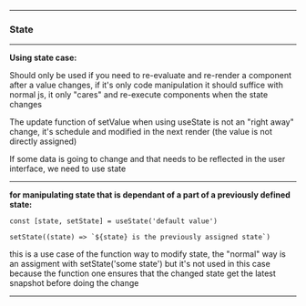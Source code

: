--------------------------------------------------------------
### State
--------------------------------------------------------------

**Using state case:**

Should only be used if you need to re-evaluate and re-render a component after a value changes, if it's only code manipulation it should suffice with normal js, it only "cares" and re-execute components when the state changes

The update function of setValue when using useState is not an "right away" change, it's schedule and modified in the next render (the value is not directly assigned)

If some data is going to change and that needs to be reflected in the user interface, we need to use state

--------------------------------------------------------------

**for manipulating state that is dependant of a part of a previously defined state:**

    const [state, setState] = useState('default value')

    setState((state) => `${state} is the previously assigned state`)  
    
this is a use case of the function way to modify state, the "normal" way is an assigment with setState('some state') but it's not used in this case because the function one ensures that the changed state get the latest snapshot before doing the change

--------------------------------------------------------------